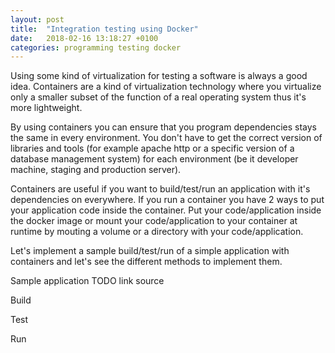 ```yaml
---
layout: post
title:  "Integration testing using Docker"
date:   2018-02-16 13:18:27 +0100
categories: programming testing docker
---
```

Using some kind of virtualization for testing a software is always a good idea. Containers are a kind of virtualization technology where you virtualize
only a smaller subset of the function of a real operating system thus it's more lightweight.

By using containers you can ensure that you program dependencies stays the same in every environment. You don't have to get the correct version of libraries and tools (for example apache http or a specific version of a database management system) for each environment (be it developer machine, staging and production server).

Containers are useful if you want to build/test/run an application with it's dependencies on everywhere.
If you run a container you have 2 ways to put your application code inside the container.
Put your code/application inside the docker image or mount your code/application to your container at runtime by mouting a volume or a directory with your code/application.


Let's implement a sample build/test/run of a simple application with containers and let's see the different methods to implement them.


Sample application
TODO
link source

Build

Test

Run



[jekyll-docs]: https://jekyllrb.com/docs/home
[jekyll-gh]:   https://github.com/jekyll/jekyll
[jekyll-talk]: https://talk.jekyllrb.com/
